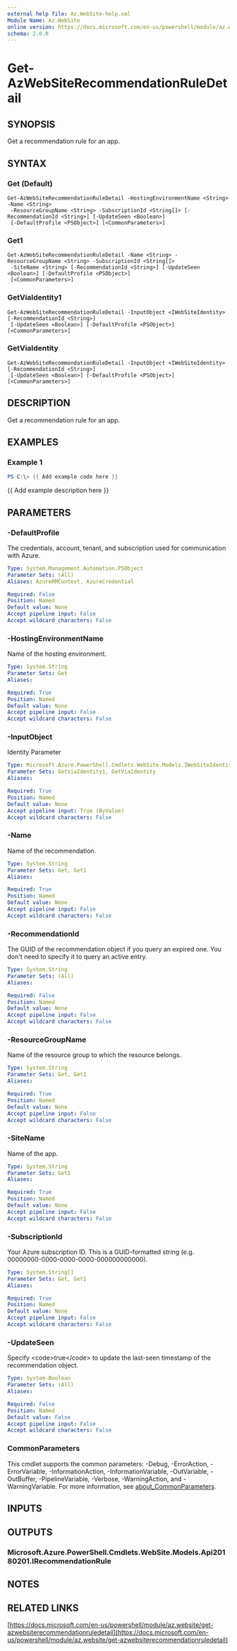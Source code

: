 ```yaml
---
external help file: Az.WebSite-help.xml
Module Name: Az.WebSite
online version: https://docs.microsoft.com/en-us/powershell/module/az.website/get-azwebsiterecommendationruledetail
schema: 2.0.0
---
```


# Get-AzWebSiteRecommendationRuleDetail

## SYNOPSIS
Get a recommendation rule for an app.

## SYNTAX

### Get (Default)
```
Get-AzWebSiteRecommendationRuleDetail -HostingEnvironmentName <String> -Name <String>
 -ResourceGroupName <String> -SubscriptionId <String[]> [-RecommendationId <String>] [-UpdateSeen <Boolean>]
 [-DefaultProfile <PSObject>] [<CommonParameters>]
```

### Get1
```
Get-AzWebSiteRecommendationRuleDetail -Name <String> -ResourceGroupName <String> -SubscriptionId <String[]>
 -SiteName <String> [-RecommendationId <String>] [-UpdateSeen <Boolean>] [-DefaultProfile <PSObject>]
 [<CommonParameters>]
```

### GetViaIdentity1
```
Get-AzWebSiteRecommendationRuleDetail -InputObject <IWebSiteIdentity> [-RecommendationId <String>]
 [-UpdateSeen <Boolean>] [-DefaultProfile <PSObject>] [<CommonParameters>]
```

### GetViaIdentity
```
Get-AzWebSiteRecommendationRuleDetail -InputObject <IWebSiteIdentity> [-RecommendationId <String>]
 [-UpdateSeen <Boolean>] [-DefaultProfile <PSObject>] [<CommonParameters>]
```

## DESCRIPTION
Get a recommendation rule for an app.

## EXAMPLES

### Example 1
```powershell
PS C:\> {{ Add example code here }}
```

{{ Add example description here }}

## PARAMETERS

### -DefaultProfile
The credentials, account, tenant, and subscription used for communication with Azure.

```yaml
Type: System.Management.Automation.PSObject
Parameter Sets: (All)
Aliases: AzureRMContext, AzureCredential

Required: False
Position: Named
Default value: None
Accept pipeline input: False
Accept wildcard characters: False
```

### -HostingEnvironmentName
Name of the hosting environment.

```yaml
Type: System.String
Parameter Sets: Get
Aliases:

Required: True
Position: Named
Default value: None
Accept pipeline input: False
Accept wildcard characters: False
```

### -InputObject
Identity Parameter

```yaml
Type: Microsoft.Azure.PowerShell.Cmdlets.WebSite.Models.IWebSiteIdentity
Parameter Sets: GetViaIdentity1, GetViaIdentity
Aliases:

Required: True
Position: Named
Default value: None
Accept pipeline input: True (ByValue)
Accept wildcard characters: False
```

### -Name
Name of the recommendation.

```yaml
Type: System.String
Parameter Sets: Get, Get1
Aliases:

Required: True
Position: Named
Default value: None
Accept pipeline input: False
Accept wildcard characters: False
```

### -RecommendationId
The GUID of the recommendation object if you query an expired one.
You don't need to specify it to query an active entry.

```yaml
Type: System.String
Parameter Sets: (All)
Aliases:

Required: False
Position: Named
Default value: None
Accept pipeline input: False
Accept wildcard characters: False
```

### -ResourceGroupName
Name of the resource group to which the resource belongs.

```yaml
Type: System.String
Parameter Sets: Get, Get1
Aliases:

Required: True
Position: Named
Default value: None
Accept pipeline input: False
Accept wildcard characters: False
```

### -SiteName
Name of the app.

```yaml
Type: System.String
Parameter Sets: Get1
Aliases:

Required: True
Position: Named
Default value: None
Accept pipeline input: False
Accept wildcard characters: False
```

### -SubscriptionId
Your Azure subscription ID.
This is a GUID-formatted string (e.g.
00000000-0000-0000-0000-000000000000).

```yaml
Type: System.String[]
Parameter Sets: Get, Get1
Aliases:

Required: True
Position: Named
Default value: None
Accept pipeline input: False
Accept wildcard characters: False
```

### -UpdateSeen
Specify \<code\>true\</code\> to update the last-seen timestamp of the recommendation object.

```yaml
Type: System.Boolean
Parameter Sets: (All)
Aliases:

Required: False
Position: Named
Default value: False
Accept pipeline input: False
Accept wildcard characters: False
```

### CommonParameters
This cmdlet supports the common parameters: -Debug, -ErrorAction, -ErrorVariable, -InformationAction, -InformationVariable, -OutVariable, -OutBuffer, -PipelineVariable, -Verbose, -WarningAction, and -WarningVariable. For more information, see [about_CommonParameters](http://go.microsoft.com/fwlink/?LinkID=113216).

## INPUTS

## OUTPUTS

### Microsoft.Azure.PowerShell.Cmdlets.WebSite.Models.Api20180201.IRecommendationRule
## NOTES

## RELATED LINKS

[https://docs.microsoft.com/en-us/powershell/module/az.website/get-azwebsiterecommendationruledetail](https://docs.microsoft.com/en-us/powershell/module/az.website/get-azwebsiterecommendationruledetail)

